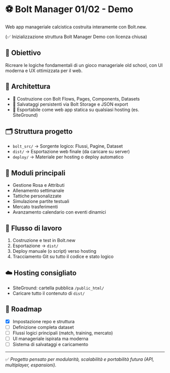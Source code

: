 # ⚽ Bolt Manager 01/02 - Demo

Web app manageriale calcistica costruita interamente con Bolt.new.

(✅ Inizializzazione struttura Bolt Manager Demo con licenza chiusa)

## 🚀 Obiettivo
Ricreare le logiche fondamentali di un gioco manageriale old school, con UI moderna e UX ottimizzata per il web.

## 📐 Architettura
- 🔧 Costruzione con Bolt Flows, Pages, Components, Datasets
- 💾 Salvataggi persistenti via Bolt Storage e JSON export
- 🔗 Esportabile come web app statica su qualsiasi hosting (es. SiteGround)

## 🗂️ Struttura progetto
- `bolt_src/` → Sorgente logico: Flussi, Pagine, Dataset
- `dist/` → Esportazione web finale (da caricare su server)
- `deploy/` → Materiale per hosting o deploy automatico

## 🧱 Moduli principali
- Gestione Rosa e Attributi
- Allenamento settimanale
- Tattiche personalizzate
- Simulazione partite testuali
- Mercato trasferimenti
- Avanzamento calendario con eventi dinamici

## 🔄 Flusso di lavoro
1. Costruzione e test in Bolt.new
2. Esportazione → `dist/`
3. Deploy manuale (o script) verso hosting
4. Tracciamento Git su tutto il codice e stato logico

## ☁️ Hosting consigliato
- SiteGround: cartella pubblica `/public_html/`
- Caricare tutto il contenuto di `dist/`

## 📅 Roadmap
- [x] Impostazione repo e struttura
- [ ] Definizione completa dataset
- [ ] Flussi logici principali (match, training, mercato)
- [ ] UI manageriale ispirata ma moderna
- [ ] Sistema di salvataggi e caricamento

---

✅ *Progetto pensato per modularità, scalabilità e portabilità futura (API, multiplayer, espansioni).*
